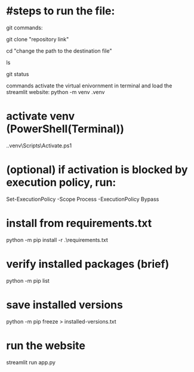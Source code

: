 <h1>#steps to run the file:</h1>

git commands:

git clone "repository link"

cd "change the path to the destination file"

ls

git status

commands activate the virtual enivornment in terminal and load the streamlit website:
python -m venv .venv

# activate venv (PowerShell(Terminal))
.\.venv\Scripts\Activate.ps1

# (optional) if activation is blocked by execution policy, run:
Set-ExecutionPolicy -Scope Process -ExecutionPolicy Bypass


# install from requirements.txt
python -m pip install -r .\requirements.txt

# verify installed packages (brief)
python -m pip list

# save installed versions
python -m pip freeze > installed-versions.txt

# run the website
streamlit run app.py
